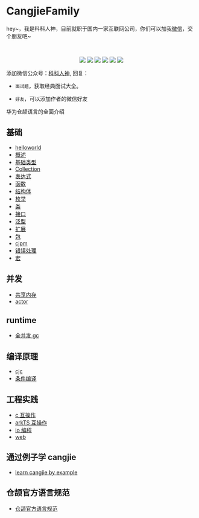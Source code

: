 <!--
 * @Author: shgopher shgopher@gmail.com
 * @Date: 2024-06-22 13:20:08
 * @LastEditors: shgopher shgopher@gmail.com
 * @LastEditTime: 2024-06-24 01:15:01
 * @FilePath: /CangjieFamily/README.md
 * @Description: 
 * 
 * Copyright (c) 2024 by shgopher, All Rights Reserved. 
-->
# CangjieFamily
<p align="left">
hey~，我是科科人神，目前就职于国内一家互联网公司，你们可以加我<a href="#wechat.png">微信</a>，交个朋友吧~
</p>
<br>
<p align="center">
<a href='#wechat.png'
 target="_blank"><img src="https://img.shields.io/static/v1?label=%E7%A7%91%E7%A7%91%E4%BA%BA%E7%A5%9E&message=%E5%85%AC%E4%BC%97%E5%8F%B7&color="></a>
<a href="https://www.youtube.com/channel/UCK8wjBe9sh4VHSowLQmWOzg" target="_blank"><img src="https://img.shields.io/static/v1?label=youtube&message=YouTube&color=red"></a>
<a href="https://space.bilibili.com/478621088" target="_blank"><img src="https://img.shields.io/static/v1?label=bilibili&message=b%E7%AB%99&color=blue"></a>
<a href="https://www.zhihu.com/people/shgopher" target="_blank"><img src="https://img.shields.io/static/v1?label=zhihu&message=%E7%9F%A5%E4%B9%8E&color=blue"></a>
<a href="https://blog.csdn.net/zyfljxzby" target="_blank"><img src="https://img.shields.io/static/v1?label=csdn&message=CSDN&color=red"></a>
<a href="https://www.toutiao.com/c/user/token/MS4wLjABAAAAIGeO1-kCUelF-G8GW3AvJlrEL7tiO24WHJmnX4nV1bs" target="_blank"><img src="https://img.shields.io/static/v1?label=toutiao&message=%E5%A4%B4%E6%9D%A1&color=red"></a>
</p>
添加微信公众号：<a href="#wechat.png">科科人神</a>, 回复：


- `面试题`，获取经典面试大全。

- `好友`，可以添加作者的微信好友

华为仓颉语言的全面介绍
## 基础
- [helloworld](./基础/helloworld/README.md)
- [概述](./基础/概述/README.md)
- [基础类型](./基础/基础类型/README.md)
- [Collection](./基础/Collection/README.md)
- [表达式](./基础/表达式/README.md)
- [函数](./基础/函数/README.md)
- [结构体](./基础/结构体/README.md)
- [枚举](./基础/枚举/README.md)
- [类](./基础/类/README.md)
- [接口](./基础/接口/README.md)
- [泛型](./基础/泛型/README.md)
- [扩展](./基础/扩展/README.md)
- [包](./基础/包/README.md)
- [cjpm](./基础/cjpm/README.md)
- [错误处理](./基础/错误处理/README.md)
- [宏](./基础/宏/README.md)
## 并发
- [共享内存](./并发/共享内存/README.md)
- [actor](./并发/actor/README.md)
## runtime
- [全并发 gc](./runtime/全并发gc/README.md)
## 编译原理
- [cjc](./编译原理/cjc/README.md)
- [条件编译](./编译原理/条件编译/README.md)
## 工程实践
- [c 互操作](./工程实践/c互操作/README.md)
- [arkTS 互操作](./工程实践/arkTS互操作/README.md)
- [io 编程](./工程实践/io编程/README.md)
- [web](./工程实践/web/README.md)
## 通过例子学 cangjie
- [learn cangjie by example](https://github.com/shgopher/learn-cangjie-by-example)
## 仓颉官方语言规范
- [仓颉官方语言规范](./cjbook.pdf)
